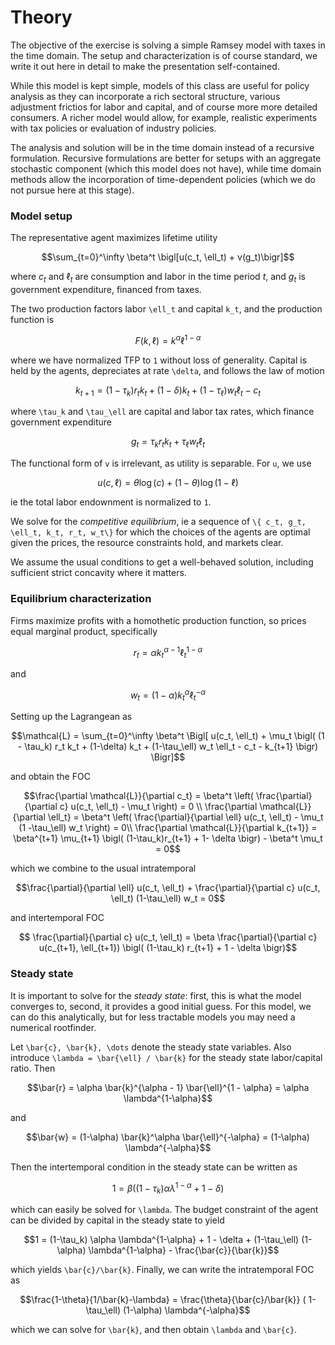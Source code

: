 # Theory

The objective of the exercise is solving a simple Ramsey model with taxes in the time domain. The setup and characterization is of course standard, we write it out here in detail to make the presentation self-contained.

While this model is kept simple, models of this class are useful for policy analysis as they can incorporate a rich sectoral structure, various adjustment frictios for labor and capital, and of course more more detailed consumers. A richer model would allow, for example, realistic experiments with tax policies or evaluation of industry policies.

The analysis and solution will be in the time domain instead of a recursive formulation. Recursive formulations are better for setups with an aggregate stochastic component (which this model does not have), while time domain methods allow the incorporation of time-dependent policies (which we do not pursue here at this stage).

### Model setup

The representative agent maximizes lifetime utility
```math
\sum_{t=0}^\infty \beta^t \bigl[u(c_t, \ell_t) + v(g_t)\bigr]
```
where $c_t$ and $\ell_t$ are consumption and labor in the time period $t$, and $g_t$ is government expenditure, financed from taxes.

The two production factors labor ``\ell_t`` and capital ``k_t``, and the production function is
```math
F(k, \ell) = k^\alpha \ell^{1-\alpha}
```
where we have normalized TFP to ``1`` without loss of generality. Capital is held by the agents, depreciates at rate ``\delta``,  and follows the law of motion
```math
k_{t+1} = (1-\tau_k) r_t k_t + (1-\delta) k_t + (1-\tau_\ell) w_t \ell_t - c_t
```
where ``\tau_k`` and ``\tau_\ell`` are capital and labor tax rates, which finance government expenditure
```math
g_t = \tau_k r_t k_t + \tau_\ell w_t \ell_t
```
The functional form of ``v`` is irrelevant, as utility is separable. For ``u``, we use
```math
u(c, \ell) = \theta \log(c) + (1-\theta) \log(1-\ell)
```
ie the total labor endownment is normalized to ``1``.

We solve for the *competitive equilibrium*, ie a sequence of ``\{ c_t, g_t, \ell_t, k_t, r_t, w_t\}`` for which the choices of the agents are optimal given the prices, the resource constraints hold, and markets clear.

We assume the usual conditions to get a well-behaved solution, including sufficient strict concavity where it matters.

### Equilibrium characterization

Firms maximize profits with a homothetic production function, so prices equal marginal product, specifically
```math
r_t = \alpha k_t^{\alpha -1 }\ell_t^{1-\alpha}
```
and
```math
w_t = (1-\alpha) k_t^{\alpha }\ell_t^{-\alpha}
```

Setting up the Lagrangean as

```math
\mathcal{L} = \sum_{t=0}^\infty \beta^t \Bigl[ u(c_t, \ell_t) +
\mu_t \bigl( (1 - \tau_k) r_t k_t + (1-\delta) k_t + (1-\tau_\ell) w_t \ell_t - c_t - k_{t+1} \bigr)
\Bigr]
```

and obtain the FOC

```math
\frac{\partial \mathcal{L}}{\partial c_t} = \beta^t \left( \frac{\partial}{\partial c} u(c_t, \ell_t) - \mu_t \right) = 0 \\
\frac{\partial \mathcal{L}}{\partial \ell_t} = \beta^t \left( \frac{\partial}{\partial \ell} u(c_t, \ell_t) - \mu_t (1 -\tau_\ell) w_t \right) = 0\\
\frac{\partial \mathcal{L}}{\partial k_{t+1}} = \beta^{t+1} \mu_{t+1} \bigl(  (1-\tau_k)r_{t+1} + 1- \delta \bigr) - \beta^t \mu_t  = 0
```

which we combine to the usual intratemporal

```math
\frac{\partial}{\partial \ell} u(c_t, \ell_t) + \frac{\partial}{\partial c} u(c_t, \ell_t) (1-\tau_\ell) w_t = 0
```

and intertemporal FOC

```math
 \frac{\partial}{\partial c} u(c_t, \ell_t) = \beta \frac{\partial}{\partial c} u(c_{t+1}, \ell_{t+1}) \bigl( (1-\tau_k) r_{t+1} + 1 - \delta \bigr)
```

### Steady state

It is important to solve for the *steady state*: first, this is what the model converges to, second, it provides a good initial guess. For this model, we can do this analytically, but for less tractable models you may need a numerical rootfinder.

Let ``\bar{c}, \bar{k}, \dots`` denote the steady state variables. Also introduce ``\lambda = \bar{\ell} / \bar{k}`` for the steady state labor/capital ratio.  Then

```math
\bar{r} = \alpha \bar{k}^{\alpha - 1} \bar{\ell}^{1 - \alpha} = \alpha \lambda^{1-\alpha}
```

and

```math
\bar{w} = (1-\alpha) \bar{k}^\alpha \bar{\ell}^{-\alpha} = (1-\alpha) \lambda^{-\alpha}
```

Then the intertemporal condition in the steady state can be written as

```math
1 = \beta \bigl( (1-\tau_k) \alpha \lambda^{1-\alpha} + 1 - \delta \bigr)
```

which can easily be solved for ``\lambda``. The budget constraint of the agent can be divided by capital in the steady state to yield

```math
1 = (1-\tau_k) \alpha \lambda^{1-\alpha} + 1 - \delta + (1-\tau_\ell) (1-\alpha) \lambda^{1-\alpha} - \frac{\bar{c}}{\bar{k}}
```

which yields ``\bar{c}/\bar{k}``. Finally, we can write the intratemporal FOC as
```math
\frac{1-\theta}{1/\bar{k}-\lambda} = \frac{\theta}{\bar{c}/\bar{k}} ( 1-\tau_\ell) (1-\alpha) \lambda^{-\alpha}
```

which we can solve for ``\bar{k}``, and then obtain ``\lambda`` and ``\bar{c}``.
